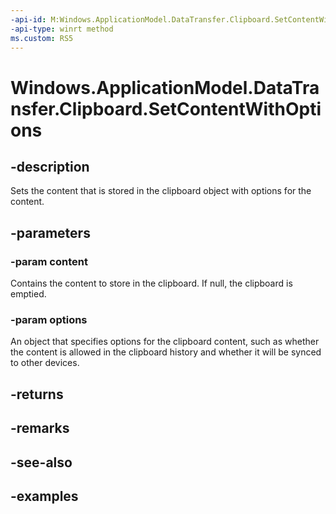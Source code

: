 ```yaml
---
-api-id: M:Windows.ApplicationModel.DataTransfer.Clipboard.SetContentWithOptions(Windows.ApplicationModel.DataTransfer.DataPackage,Windows.ApplicationModel.DataTransfer.ClipboardContentOptions)
-api-type: winrt method
ms.custom: RS5
---
```


<!-- Method syntax.
public bool Clipboard.SetContentWithOptions(DataPackage content, ClipboardContentOptions options)
-->

# Windows.ApplicationModel.DataTransfer.Clipboard.SetContentWithOptions

## -description
Sets the content that is stored in the clipboard object with options for the content.

## -parameters
### -param content
Contains the content to store in the clipboard. If null, the clipboard is emptied.

### -param options
An object that specifies options for the clipboard content, such as whether the content is allowed in the clipboard history and whether it will be synced to other devices.

## -returns

## -remarks

## -see-also

## -examples
